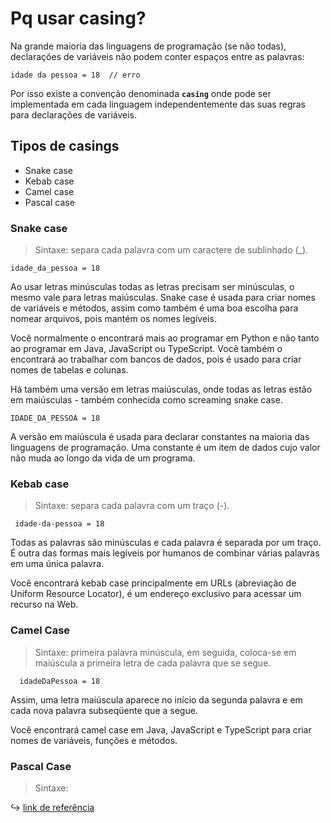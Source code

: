 # Pq usar casing?

Na grande maioria das linguagens de programação (se não todas), declarações de variáveis não podem conter espaços entre as palavras:

    idade da pessoa = 18  // erro
    
Por isso existe a convenção denominada **`casing`** onde pode ser implementada em cada linguagem independentemente das suas regras para declarações de variáveis.

## Tipos de casings

- Snake case
- Kebab case
- Camel case
- Pascal case

### Snake case

> Sintaxe: separa cada palavra com um caractere de sublinhado (_).

    idade_da_pessoa = 18

Ao usar letras minúsculas todas as letras precisam ser minúsculas, o mesmo vale para letras maiúsculas.
Snake case é usada para criar nomes de variáveis e métodos, assim como também é uma boa escolha para nomear arquivos, pois mantém os nomes legíveis.

Você normalmente o encontrará mais ao programar em Python e não tanto ao programar em Java, JavaScript ou TypeScript.
Você também o encontrará ao trabalhar com bancos de dados, pois é usado para criar nomes de tabelas e colunas.

Há também uma versão em letras maiúsculas, onde todas as letras estão em maiúsculas - também conhecida como screaming snake case.

    IDADE_DA_PESSOA = 18

A versão em maiúscula é usada para declarar constantes na maioria das linguagens de programação. Uma constante é um item de dados cujo valor não muda ao longo da vida de um programa.

### Kebab case

> Sintaxe: separa cada palavra com um traço (-).

     idade-da-pessoa = 18

Todas as palavras são minúsculas e cada palavra é separada por um traço.
É outra das formas mais legíveis por humanos de combinar várias palavras em uma única palavra.

Você encontrará kebab case principalmente em URLs (abreviação de Uniform Resource Locator), é um endereço exclusivo para acessar um recurso na Web.

### Camel Case

> Sintaxe: primeira palavra minúscula, em seguida, coloca-se em maiúscula a primeira letra de cada palavra que se segue.

      idadeDaPessoa = 18

Assim, uma letra maiúscula aparece no início da segunda palavra e em cada nova palavra subseqüente que a segue.

Você encontrará camel case em Java, JavaScript e TypeScript para criar nomes de variáveis, funções e métodos.

### Pascal Case

> Sintaxe: 

:arrow_right_hook: [link de referência](https://www.freecodecamp.org/news/snake-case-vs-camel-case-vs-pascal-case-vs-kebab-case-whats-the-difference)
